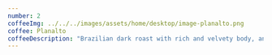 ```yaml
---
number: 2
coffeeImg: ../../../images/assets/home/desktop/image-planalto.png
coffee: Planalto
coffeeDescription: "Brazilian dark roast with rich and velvety body, and hints of fruits and nuts"
---
```

